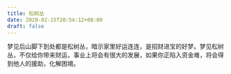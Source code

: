 ```yaml
---
title: 松树丛
date: 2020-02-15T20:54:12+08:00
draft: false
---
```


梦见后山脚下到处都是松树丛，暗示家里好运连连，是招财进宝的好梦。梦见松树丛，不仅给你带来财运，事业上将会有很大的发展，如果你正陷入资金难，将会得到他人的援助，化解困境。